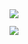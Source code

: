<img src="https://leafming.eu.org/api/counter?name=ChengRui79&length=6&theme=001" />

![](https://antidote.eu.org/graph?username=chengrui79&theme=github&height=320)

<!--
**ChengRui79/ChengRui79** is a ✨ _special_ ✨ repository because its `README.md` (this file) appears on your GitHub profile.

Here are some ideas to get you started:

- 🔭 I’m currently working on ...
- 🌱 I’m currently learning ...
- 👯 I’m looking to collaborate on ...
- 🤔 I’m looking for help with ...
- 💬 Ask me about ...
- 📫 How to reach me: ...
- 😄 Pronouns: ...
- ⚡ Fun fact: ...
-->
